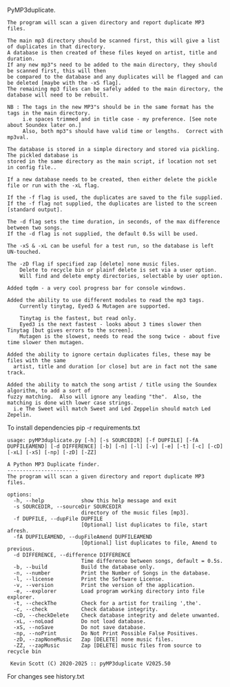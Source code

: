  PyMP3duplicate.

    The program will scan a given directory and report duplicate MP3 files.

    The main mp3 directory should be scanned first, this will give a list of duplicates in that directory.
    A database is then created of these files keyed on artist, title and duration.
    If any new mp3"s need to be added to the main directory, they should be scanned first, this will then
    be compared to the database and any duplicates will be flagged and can be deleted [maybe with the -xS flag].
    The remaining mp3 files can be safely added to the main directory, the database will need to be rebuilt.

    NB : The tags in the new MP3"s should be in the same format has the tags in the main directory.
         i.e spaces trimmed and in title case - my preference. [See note about Soundex later on.]
         Also, both mp3"s should have valid time or lengths.  Correct with mp3val.

    The database is stored in a simple directory and stored via pickling.  The pickled database is
    stored in the same directory as the main script, if location not set in config file..

    If a new database needs to be created, then either delete the pickle file or run with the -xL flag.

    If the -f flag is used, the duplicates are saved to the file supplied.
    If the -f flag not supplied, the duplicates are listed to the screen [standard output].

    The -d flag sets the time duration, in seconds, of the max difference between two songs.
    If the -d flag is not supplied, the default 0.5s will be used.

    The -xS & -xL can be useful for a test run, so the database is left UN-touched.

    The -zD flag if specified zap [delete] none music files.
        Delete to recycle bin or plainf delete is set via a user option.
        Will find and delete empty directories, selectable by user option.

    Added tqdm - a very cool progress bar for console windows.

    Added the ability to use different modules to read the mp3 tags.
        Currently tinytag, Eyed3 & Mutagen are supported.

        Tinytag is the fastest, but read only.
        Eyed3 is the next fastest - looks about 3 times slower then Tinytag [but gives errors to the screen].
        Mutagen is the slowest, needs to read the song twice - about five time slower then mutagen.

    Added the ability to ignore certain duplicates files, these may be files with the same
      artist, title and duration [or close] but are in fact not the same track.

    Added the ability to match the song artist / title using the Soundex algorithm, to add a sort of
    fuzzy matching.  Also will ignore any leading "the".  Also, the matching is done with lower case strings.
      i.e The Sweet will match Sweet and Led Zeppelin should match Led Zepelin.

To install dependencies pip -r requirements.txt




    usage: pyMP3duplicate.py [-h] [-s SOURCEDIR] [-f DUPFILE] [-fA DUPFILEAMEND] [-d DIFFERENCE] [-b] [-n] [-l] [-v] [-e] [-t] [-c] [-cD] [-xL] [-xS] [-np] [-zD] [-ZZ]

    A Python MP3 Duplicate finder.
    -----------------------
    The program will scan a given directory and report duplicate MP3 files.

    options:
      -h, --help            show this help message and exit
      -s SOURCEDIR, --sourceDir SOURCEDIR
                            directory of the music files [mp3].
      -f DUPFILE, --dupFile DUPFILE
                            [Optional] list duplicates to file, start afresh.
      -fA DUPFILEAMEND, --dupFileAmend DUPFILEAMEND
                            [Optional] list duplicates to file, Amend to previous.
      -d DIFFERENCE, --difference DIFFERENCE
                            Time difference between songs, default = 0.5s.
      -b, --build           Build the database only.
      -n, --number          Print the Number of Songs in the database.
      -l, --license         Print the Software License.
      -v, --version         Print the version of the application.
      -e, --explorer        Load program working directory into file explorer.
      -t, --checkThe        Check for a artist for trailing ',the'.
      -c, --check           Check database integrity.
      -cD, --checkDelete    Check database integrity and delete unwanted.
      -xL, --noLoad         Do not load database.
      -xS, --noSave         Do not save database.
      -np, --noPrint        Do Not Print Possible False Positives.
      -zD, --zapNoneMusic   Zap [DELETE] none music files.
      -ZZ, --zapMusic       Zap [DELETE] music files from source to recycle bin

     Kevin Scott (C) 2020-2025 :: pyMP3duplicate V2025.50

For changes see history.txt
